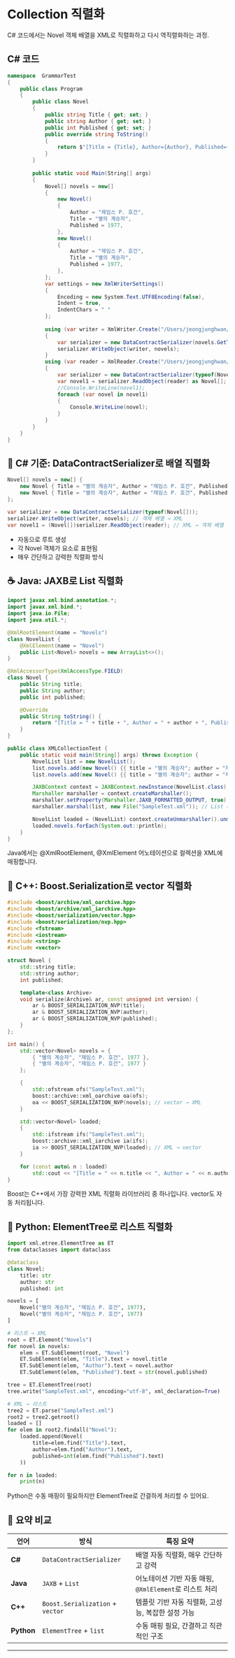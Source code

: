# Collection 직렬화

C# 코드에서는 Novel 객체 배열을 XML로 직렬화하고 다시 역직렬화하는 과정.

## C# 코드
```csharp
namespace  GrammarTest
{
    public class Program
    {
        public class Novel
        {
            public string Title { get; set; }
            public string Author { get; set; }
            public int Published { get; set; }
            public override string ToString()
            {
                return $"[Title = {Title}, Author={Author}, Published={Published}]";
            }
        }
        
        public static void Main(String[] args)
        {
            Novel[] novels = new[]
            {
                new Novel()
                {
                    Author = "제임스 P. 호건",
                    Title = "별의 계승자",
                    Published = 1977,
                },
                new Novel()
                {
                    Author = "제임스 P. 호건",
                    Title = "별의 계승자",
                    Published = 1977,
                },
            };
            var settings = new XmlWriterSettings()
            {
                Encoding = new System.Text.UTF8Encoding(false),
                Indent = true,
                IndentChars = " "
            };
            
            using (var writer = XmlWriter.Create("/Users/jeongjunghwan/Downloads/SampleTest.xml"))
            {
                var serializer = new DataContractSerializer(novels.GetType());
                serializer.WriteObject(writer, novels);
            }
            using (var reader = XmlReader.Create("/Users/jeongjunghwan/Downloads/SampleTest.xml"))
            {
                var serializer = new DataContractSerializer(typeof(Novel[]));
                var novel1 = serializer.ReadObject(reader) as Novel[];
                //Console.WriteLine(novel1);
                foreach (var novel in novel1)
                {
                    Console.WriteLine(novel);   
                }
            }
        }
    }
}

```

## 🧩 C# 기준: DataContractSerializer로 배열 직렬화
```csharp
Novel[] novels = new[] {
    new Novel { Title = "별의 계승자", Author = "제임스 P. 호건", Published = 1977 },
    new Novel { Title = "별의 계승자", Author = "제임스 P. 호건", Published = 1977 }
};

var serializer = new DataContractSerializer(typeof(Novel[]));
serializer.WriteObject(writer, novels); // 객체 배열 → XML
var novel1 = (Novel[])serializer.ReadObject(reader); // XML → 객체 배열
```


- 자동으로 <ArrayOfNovel> 루트 생성
- 각 Novel 객체가 <Novel> 요소로 표현됨
- 매우 간단하고 강력한 직렬화 방식

## ☕ Java: JAXB로 List 직렬화
```java
import javax.xml.bind.annotation.*;
import javax.xml.bind.*;
import java.io.File;
import java.util.*;

@XmlRootElement(name = "Novels")
class NovelList {
    @XmlElement(name = "Novel")
    public List<Novel> novels = new ArrayList<>();
}

@XmlAccessorType(XmlAccessType.FIELD)
class Novel {
    public String title;
    public String author;
    public int published;

    @Override
    public String toString() {
        return "[Title = " + title + ", Author = " + author + ", Published = " + published + "]";
    }
}

public class XMLCollectionTest {
    public static void main(String[] args) throws Exception {
        NovelList list = new NovelList();
        list.novels.add(new Novel() {{ title = "별의 계승자"; author = "제임스 P. 호건"; published = 1977; }});
        list.novels.add(new Novel() {{ title = "별의 계승자"; author = "제임스 P. 호건"; published = 1977; }});

        JAXBContext context = JAXBContext.newInstance(NovelList.class);
        Marshaller marshaller = context.createMarshaller();
        marshaller.setProperty(Marshaller.JAXB_FORMATTED_OUTPUT, true);
        marshaller.marshal(list, new File("SampleTest.xml")); // List → XML

        NovelList loaded = (NovelList) context.createUnmarshaller().unmarshal(new File("SampleTest.xml")); // XML → List
        loaded.novels.forEach(System.out::println);
    }
}

```
Java에서는 @XmlRootElement, @XmlElement 어노테이션으로 컬렉션을 XML에 매핑합니다.


## 🧱 C++: Boost.Serialization로 vector 직렬화
```cpp
#include <boost/archive/xml_oarchive.hpp>
#include <boost/archive/xml_iarchive.hpp>
#include <boost/serialization/vector.hpp>
#include <boost/serialization/nvp.hpp>
#include <fstream>
#include <iostream>
#include <string>
#include <vector>

struct Novel {
    std::string title;
    std::string author;
    int published;

    template<class Archive>
    void serialize(Archive& ar, const unsigned int version) {
        ar & BOOST_SERIALIZATION_NVP(title);
        ar & BOOST_SERIALIZATION_NVP(author);
        ar & BOOST_SERIALIZATION_NVP(published);
    }
};

int main() {
    std::vector<Novel> novels = {
        { "별의 계승자", "제임스 P. 호건", 1977 },
        { "별의 계승자", "제임스 P. 호건", 1977 }
    };

    {
        std::ofstream ofs("SampleTest.xml");
        boost::archive::xml_oarchive oa(ofs);
        oa << BOOST_SERIALIZATION_NVP(novels); // vector → XML
    }

    std::vector<Novel> loaded;
    {
        std::ifstream ifs("SampleTest.xml");
        boost::archive::xml_iarchive ia(ifs);
        ia >> BOOST_SERIALIZATION_NVP(loaded); // XML → vector
    }

    for (const auto& n : loaded)
        std::cout << "[Title = " << n.title << ", Author = " << n.author << ", Published = " << n.published << "]\n";
}

```
Boost는 C++에서 가장 강력한 XML 직렬화 라이브러리 중 하나입니다. vector도 자동 처리됩니다.


## 🐍 Python: ElementTree로 리스트 직렬화
```python
import xml.etree.ElementTree as ET
from dataclasses import dataclass

@dataclass
class Novel:
    title: str
    author: str
    published: int

novels = [
    Novel("별의 계승자", "제임스 P. 호건", 1977),
    Novel("별의 계승자", "제임스 P. 호건", 1977)
]

# 리스트 → XML
root = ET.Element("Novels")
for novel in novels:
    elem = ET.SubElement(root, "Novel")
    ET.SubElement(elem, "Title").text = novel.title
    ET.SubElement(elem, "Author").text = novel.author
    ET.SubElement(elem, "Published").text = str(novel.published)

tree = ET.ElementTree(root)
tree.write("SampleTest.xml", encoding="utf-8", xml_declaration=True)

# XML → 리스트
tree2 = ET.parse("SampleTest.xml")
root2 = tree2.getroot()
loaded = []
for elem in root2.findall("Novel"):
    loaded.append(Novel(
        title=elem.find("Title").text,
        author=elem.find("Author").text,
        published=int(elem.find("Published").text)
    ))

for n in loaded:
    print(n)
```

Python은 수동 매핑이 필요하지만 ElementTree로 간결하게 처리할 수 있어요.


## 🧭 요약 비교
| 언어       | 방식                          | 특징 요약                                               |
|------------|-------------------------------|----------------------------------------------------------|
| **C#**     | `DataContractSerializer`       | 배열 자동 직렬화, 매우 간단하고 강력                     |
| **Java**   | `JAXB` + `List`                | 어노테이션 기반 자동 매핑, `@XmlElement`로 리스트 처리     |
| **C++**    | `Boost.Serialization` + `vector`| 템플릿 기반 자동 직렬화, 고성능, 복잡한 설정 가능         |
| **Python** | `ElementTree` + `list`         | 수동 매핑 필요, 간결하고 직관적인 구조                   |

---


